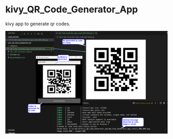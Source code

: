 # kivy_QR_Code_Generator_App
kivy app to generate qr codes.

![alt text](kivy_QR_Code_Generator_App.png)
